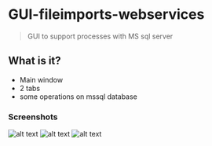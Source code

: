 # GUI-fileimports-webservices
> GUI to support processes with MS sql server

## What is it?
- Main window
- 2 tabs
- some operations on mssql database

### Screenshots
![alt text](https://user-images.githubusercontent.com/43881785/56461078-01129d80-63ad-11e9-9479-77a073e51bf4.png)
![alt text](https://user-images.githubusercontent.com/43881785/56461088-2d2e1e80-63ad-11e9-857c-440ab39d5a90.png)
![alt text](https://user-images.githubusercontent.com/43881785/56461092-3fa85800-63ad-11e9-93e1-eb3f73517043.png)
